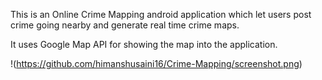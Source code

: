 This is an Online Crime Mapping android application which let users post crime going nearby and generate real time crime maps.


It uses Google Map API for showing the map into the application.


!(https://github.com/himanshusaini16/Crime-Mapping/screenshot.png)
